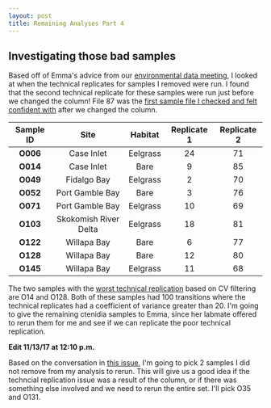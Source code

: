 ```yaml
---
layout: post
title: Remaining Analyses Part 4
---
```


## Investigating those bad samples

Based off of Emma's advice from our [environmental data meeting](https://yaaminiv.github.io/Environmental-Data-Meeting/), I looked at when the technical replicates for samples I removed were run. I found that the second technical replicate for these samples were run just before we changed the column! File 87 was the [first sample file I checked and felt confident with](https://yaaminiv.github.io/SRM-Assay-Day6/) after we changed the column.

| **Sample ID** |        **Site**       | **Habitat** | **Replicate 1** | **Replicate 2** |
|:-------------:|:---------------------:|:-----------:|:---------------:|:---------------:|
|    **O006**   |       Case Inlet      |   Eelgrass  |        24       |        71       |
|    **O014**   |       Case Inlet      |     Bare    |        9        |        85       |
|    **O049**   |      Fidalgo Bay      |   Eelgrass  |        2        |        70       |
|    **O052**   |    Port Gamble Bay    |     Bare    |        3        |        76       |
|    **O071**   |    Port Gamble Bay    |   Eelgrass  |        10       |        69       |
|    **O103**   | Skokomish River Delta |   Eelgrass  |        18       |        81       |
|    **O122**   |      Willapa Bay      |     Bare    |        6        |        77       |
|    **O128**   |      Willapa Bay      |     Bare    |        12       |        80       |
|    **O145**   |      Willapa Bay      |   Eelgrass  |        11       |        68       |

The two samples with the [worst technical replication](https://yaaminiv.github.io/Correlating-Technical-Replicates-Part9/) based on CV filtering are O14 and O128. Both of these samples had 100 transitions where the technical replicates had a coefficient of variance greater than 20. I'm going to give the remaining ctenidia samples to Emma, since her labmate offered to rerun them for me and see if we can replicate the poor technical replication.

**Edit 11/13/17 at 12:10 p.m.**

Based on the conversation in [this issue](https://github.com/RobertsLab/project-oyster-oa/issues/40), I'm going to pick 2 samples I did not remove from my analysis to rerun. This will give us a good idea if the techncial replication issue was a result of the column, or if there was something else involved and we need to rerun the entire set. I'll pick O35 and O131.
